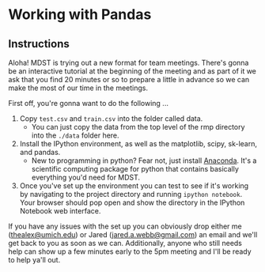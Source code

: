 Working with Pandas
===============

## Instructions

Aloha! MDST is trying out a new format for team meetings. There's gonna be an interactive tutorial at the beginning of the meeting and as part of it we ask that you find 20 minutes or so to prepare a little in advance so we can make the most of our time in the meetings. 

First off, you're gonna want to do the following ...

1. Copy `test.csv` and `train.csv` into the folder called data.
    * You can just copy the data from the top level of the rmp directory into the `./data` folder here.
1. Install the IPython environment, as well as the matplotlib, scipy, sk-learn, and pandas.
    * New to programming in python? Fear not, just install [Anaconda](https://www.continuum.io/downloads). It's a scientific computing package for python that contains basically everything you'd need for MDST.
1. Once you've set up the environment you can test to see if it's working by navigating to the project directory and running `ipython notebook`. Your browser should pop open and show the directory in the IPython Notebook web interface.


If you have any issues with the set up you can obviously drop either me (thealex@umich.edu) or Jared (jared.a.webb@gmail.com) an email and we'll get back to you as soon as we can. Additionally, anyone who still needs help can show up a few minutes early to the 5pm meeting and I'll be ready to help ya'll out.
